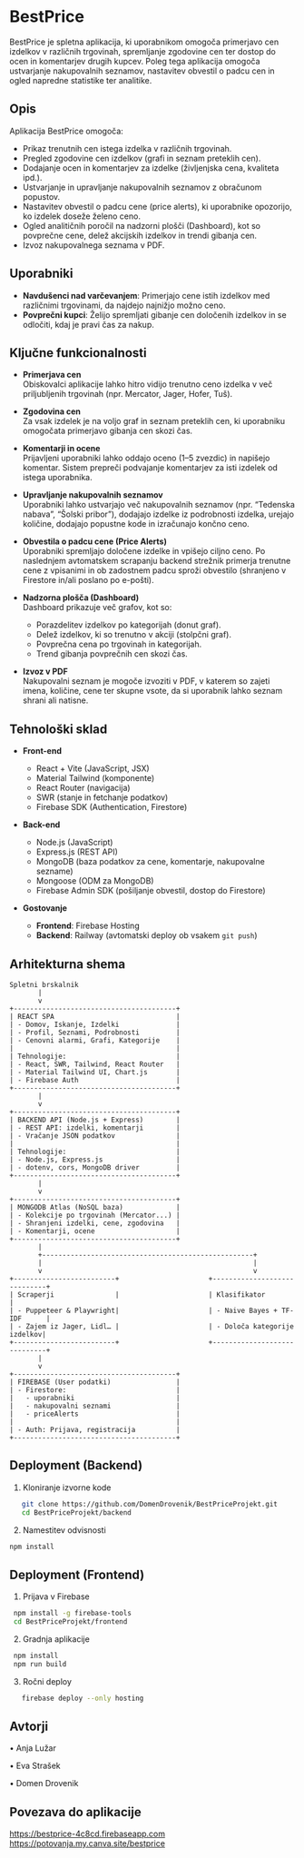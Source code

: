 # BestPrice

BestPrice je spletna aplikacija, ki uporabnikom omogoča primerjavo cen izdelkov v različnih trgovinah, spremljanje zgodovine cen ter dostop do ocen in komentarjev drugih kupcev. Poleg tega aplikacija omogoča ustvarjanje nakupovalnih seznamov, nastavitev obvestil o padcu cen in ogled napredne statistike ter analitike.

## Opis

Aplikacija BestPrice omogoča:
- Prikaz trenutnih cen istega izdelka v različnih trgovinah.
- Pregled zgodovine cen izdelkov (grafi in seznam preteklih cen).
- Dodajanje ocen in komentarjev za izdelke (življenjska cena, kvaliteta ipd.).
- Ustvarjanje in upravljanje nakupovalnih seznamov z obračunom popustov.
- Nastavitev obvestil o padcu cene (price alerts), ki uporabnike opozorijo, ko izdelek doseže želeno ceno.
- Ogled analitičnih poročil na nadzorni plošči (Dashboard), kot so povprečne cene, delež akcijskih izdelkov in trendi gibanja cen.
- Izvoz nakupovalnega seznama v PDF.

## Uporabniki

- **Navdušenci nad varčevanjem**: Primerjajo cene istih izdelkov med različnimi trgovinami, da najdejo najnižjo možno ceno.  
- **Povprečni kupci**: Želijo spremljati gibanje cen določenih izdelkov in se odločiti, kdaj je pravi čas za nakup.  

## Ključne funkcionalnosti

- **Primerjava cen**  
  Obiskovalci aplikacije lahko hitro vidijo trenutno ceno izdelka v več priljubljenih trgovinah (npr. Mercator, Jager, Hofer, Tuš).  

- **Zgodovina cen**  
  Za vsak izdelek je na voljo graf in seznam preteklih cen, ki uporabniku omogočata primerjavo gibanja cen skozi čas.  

- **Komentarji in ocene**  
  Prijavljeni uporabniki lahko oddajo oceno (1–5 zvezdic) in napišejo komentar. Sistem prepreči podvajanje komentarjev za isti izdelek od istega uporabnika.  

- **Upravljanje nakupovalnih seznamov**  
  Uporabniki lahko ustvarjajo več nakupovalnih seznamov (npr. “Tedenska nabava”, “Šolski pribor”), dodajajo izdelke iz podrobnosti izdelka, urejajo količine, dodajajo popustne kode in izračunajo končno ceno.  

- **Obvestila o padcu cene (Price Alerts)**  
  Uporabniki spremljajo določene izdelke in vpišejo ciljno ceno. Po naslednjem avtomatskem scrapanju backend strežnik primerja trenutne cene z vpisanimi in ob zadostnem padcu sproži obvestilo (shranjeno v Firestore in/ali poslano po e-pošti).  

- **Nadzorna plošča (Dashboard)**  
  Dashboard prikazuje več grafov, kot so:
  - Porazdelitev izdelkov po kategorijah (donut graf).
  - Delež izdelkov, ki so trenutno v akciji (stolpčni graf).
  - Povprečna cena po trgovinah in kategorijah.
  - Trend gibanja povprečnih cen skozi čas.

- **Izvoz v PDF**  
  Nakupovalni seznam je mogoče izvoziti v PDF, v katerem so zajeti imena, količine, cene ter skupne vsote, da si uporabnik lahko seznam shrani ali natisne.

## Tehnološki sklad

- **Front-end**  
  - React + Vite (JavaScript, JSX)  
  - Material Tailwind (komponente)  
  - React Router (navigacija)  
  - SWR (stanje in fetchanje podatkov)  
  - Firebase SDK (Authentication, Firestore)  

- **Back-end**  
  - Node.js (JavaScript)  
  - Express.js (REST API)  
  - MongoDB (baza podatkov za cene, komentarje, nakupovalne sezname)  
  - Mongoose (ODM za MongoDB)  
  - Firebase Admin SDK (pošiljanje obvestil, dostop do Firestore)  

- **Gostovanje**  
  - **Frontend**: Firebase Hosting  
  - **Backend**: Railway (avtomatski deploy ob vsakem `git push`)  

## Arhitekturna shema
```text
Spletni brskalnik
       |
       v
+----------------------------------------+
| REACT SPA                              |
| - Domov, Iskanje, Izdelki              |
| - Profil, Seznami, Podrobnosti         |
| - Cenovni alarmi, Grafi, Kategorije    |
|                                        |
| Tehnologije:                           |
| - React, SWR, Tailwind, React Router   |
| - Material Tailwind UI, Chart.js       |
| - Firebase Auth                        |
+----------------------------------------+
       |
       v
+----------------------------------------+
| BACKEND API (Node.js + Express)        |
| - REST API: izdelki, komentarji        |
| - Vračanje JSON podatkov               |
|                                        |
| Tehnologije:                           |
| - Node.js, Express.js                  |
| - dotenv, cors, MongoDB driver         |
+----------------------------------------+
       |
       v
+----------------------------------------+
| MONGODB Atlas (NoSQL baza)             |
| - Kolekcije po trgovinah (Mercator...) |
| - Shranjeni izdelki, cene, zgodovina   |
| - Komentarji, ocene                    |
+----------------------------------------+
       |
       +----------------------------------------------------+
       |                                                    |
       v                                                    v
+-------------------------+                      +-----------------------------+
| Scraperji               |                      | Klasifikator                |
| - Puppeteer & Playwright|                      | - Naive Bayes + TF-IDF      |
| - Zajem iz Jager, Lidl… |                      | - Določa kategorije izdelkov|
+-------------------------+                      +-----------------------------+
       |
       v
+----------------------------------------+
| FIREBASE (User podatki)                |
| - Firestore:                           |
|   - uporabniki                         |
|   - nakupovalni seznami                |
|   - priceAlerts                        |
|                                        |
| - Auth: Prijava, registracija          |
+----------------------------------------+
```
## Deployment (Backend)

1. Kloniranje izvorne kode 
```bash
   git clone https://github.com/DomenDrovenik/BestPriceProjekt.git
   cd BestPriceProjekt/backend
```
   
2.	 Namestitev odvisnosti
   ```bash
   npm install
  ```

## Deployment (Frontend)

1.	Prijava v Firebase
   ```bash
    npm install -g firebase-tools
    cd BestPriceProjekt/frontend
   ```

2.	Gradnja aplikacije
   ```bash
    npm install
    npm run build
   ```

3. Ročni deploy
```bash
   firebase deploy --only hosting
```

## Avtorji
  •	Anja Lužar
  
  •	Eva Strašek
  
  •	Domen Drovenik

## Povezava do aplikacije
https://bestprice-4c8cd.firebaseapp.com
https://potovanja.my.canva.site/bestprice

